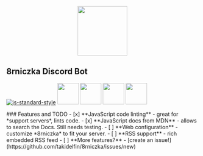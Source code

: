 <p align="center">    

<img src="https://cdn.rawgit.com/takidelfin/8rniczka/master/docs/8rniczka.svg" height="130px"/>
  
## 8rniczka Discord Bot

[![js-standard-style](https://cdn.rawgit.com/standard/standard/master/badge.svg)](http://standardjs.com) 
[<img src="https://cdn.rawgit.com/takidelfin/8rniczka/master/docs/discordjs.svg" height="56px"/>](https://discord.js.org/) [<img src="https://cdn.rawgit.com/takidelfin/8rniczka/master/docs/opusscript.svg" height="56px"/>](https://github.com/abalabahaha/opusscript) [<img src="https://cdn.rawgit.com/takidelfin/8rniczka/master/docs/simpleyoutubeapi.svg" height="56px"/>](https://github.com/HyperCoder2975/simple-youtube-api) [<img src="https://cdn.rawgit.com/takidelfin/8rniczka/master/docs/nodeytdlcore.svg" height="56px"/>](https://github.com/fent/node-ytdl-core)

</p>
### Features and TODO
- [x] **JavaScript code linting** - great for *support servers*, lints code.
- [x] **JavaScript docs from MDN** - allows to search the Docs. Still needs testing.
- [ ] **Web configuration** - customize *8rniczka* to fit your server.
- [ ] **RSS support** - rich embedded RSS feed
- [ ] **More features?** - [create an issue!](https://github.com/takidelfin/8rniczka/issues/new)
